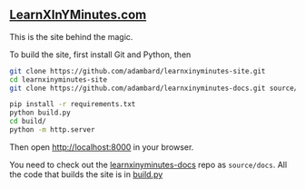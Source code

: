 ## [LearnXInYMinutes.com](https://learnxinyminutes.com/)

This is the site behind the magic.

To build the site, first install Git and Python, then

```sh
git clone https://github.com/adambard/learnxinyminutes-site.git
cd learnxinyminutes-site
git clone https://github.com/adambard/learnxinyminutes-docs.git source/docs

pip install -r requirements.txt
python build.py
cd build/
python -m http.server
```

Then open [http://localhost:8000](http://localhost:8000) in your browser.

You need to check out the [learnxinyminutes-docs](https://github.com/adambard/learnxinyminutes-docs)
repo as `source/docs`. All the code that builds the site is in [build.py](./build.py)

